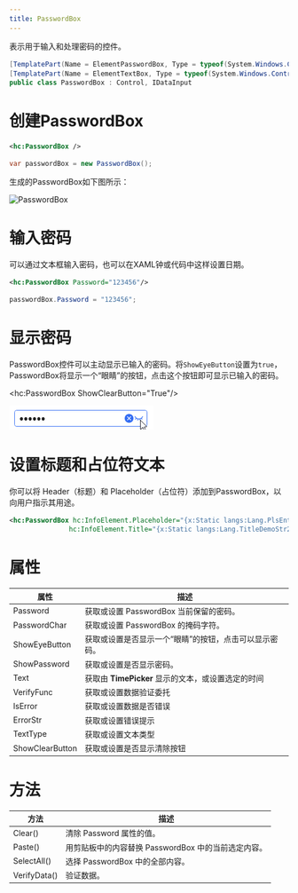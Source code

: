 ```yaml
---
title: PasswordBox
---
```


表示用于输入和处理密码的控件。

``` CS
[TemplatePart(Name = ElementPasswordBox, Type = typeof(System.Windows.Controls.PasswordBox))]
[TemplatePart(Name = ElementTextBox, Type = typeof(System.Windows.Controls.TextBox))]
public class PasswordBox : Control, IDataInput
```

# 创建PasswordBox

``` XML
<hc:PasswordBox />
```

``` CS
var passwordBox = new PasswordBox();
```

生成的PasswordBox如下图所示：

![PasswordBox](https://raw.githubusercontent.com/HandyOrg/HandyOrgResource/master/HandyControl/Doc/extend_controls/PasswordBox_1.png)



# 输入密码

可以通过文本框输入密码，也可以在XAML钟或代码中这样设置日期。

``` XML
<hc:PasswordBox Password="123456"/>
```

``` CS
passwordBox.Password = "123456";
```

# 显示密码

PasswordBox控件可以主动显示已输入的密码。将`ShowEyeButton`设置为`true`，PasswordBox将显示一个“眼睛”的按钮，点击这个按钮即可显示已输入的密码。

<hc:PasswordBox ShowClearButton="True"/>

![PasswordBox](https://raw.githubusercontent.com/HandyOrg/HandyOrgResource/master/HandyControl/Doc/extend_controls/PasswordBox_2.gif)


# 设置标题和占位符文本

你可以将 Header（标题）和 Placeholder（占位符）添加到PasswordBox，以向用户指示其用途。

``` XML
<hc:PasswordBox hc:InfoElement.Placeholder="{x:Static langs:Lang.PlsEnterContent}"
               hc:InfoElement.Title="{x:Static langs:Lang.TitleDemoStr2}"
```




# 属性

| 属性             |   描述             |
| ---------------- | ------------------ |
| Password      | 获取或设置 PasswordBox 当前保留的密码。 |
| PasswordChar      | 获取或设置 PasswordBox 的掩码字符。 |
| ShowEyeButton      | 获取或设置是否显示一个“眼睛”的按钮，点击可以显示密码。 |
| ShowPassword      | 获取或设置是否显示密码。 |
| Text      |  	获取由 **TimePicker** 显示的文本，或设置选定的时间 |
| VerifyFunc        | 获取或设置数据验证委托           |
| IsError           | 获取或设置数据是否错误           |
| ErrorStr    | 获取或设置错误提示           |
| TextType | 获取或设置文本类型       |
| ShowClearButton | 获取或设置是否显示清除按钮       |

# 方法

| 方法             |  描述              |
| ---------------- | ------------------ |
| Clear()    | 清除 Password 属性的值。 |
| Paste()      | 用剪贴板中的内容替换 PasswordBox 中的当前选定内容。 |
| SelectAll()     | 选择 PasswordBox 中的全部内容。 |
| VerifyData()      | 验证数据。 |

